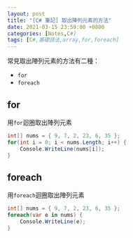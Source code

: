 ```yaml
---
layout: post
title: "[C# 筆記] 取出陣列元素的方法"
date: 2021-03-15 23:59:00 +0800
categories: [Notes,C#]
tags: [C#,基礎語法,array,for,foreach]
---
```


常見取出陣列元素的方法有二種：
- `for`
- `foreach`

## for

用`for`迴圈取出陣列元素

```c#
int[] nums = { 9, 7, 2, 23, 6, 35 };
for(int i = 0; i < nums.Length; i++) {
    Console.WriteLine(nums[i]);
}
```

## foreach

用`foreach`迴圈取出陣列元素

```c#
int[] nums = { 9, 7, 2, 23, 6, 35 };
foreach(var e in nums) {
    Console.WriteLine(e);
}
```